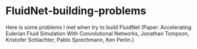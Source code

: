 # FluidNet-building-problems
Here is some problems I met when try to build FluidNet (Paper: Accelerating Eulerian Fluid Simulation With Convolutional Networks, Jonathan Tompson, Kristofer Schlachter, Pablo Sprechmann, Ken Perlin.)
